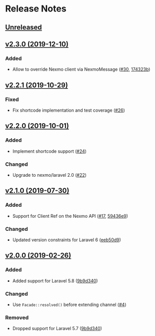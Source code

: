 # Release Notes

## [Unreleased](https://github.com/laravel/nexmo-notification-channel/compare/v2.3.0...2.0)


## [v2.3.0 (2019-12-10)](https://github.com/laravel/nexmo-notification-channel/compare/v2.2.1...v2.3.0)

### Added
- Allow to override Nexmo client via NexmoMessage ([#30](https://github.com/laravel/nexmo-notification-channel/pull/30), [174323b](https://github.com/laravel/nexmo-notification-channel/commit/174323b32e0c2e8881e8dc96702be782e3e49637))


## [v2.2.1 (2019-10-29)](https://github.com/laravel/nexmo-notification-channel/compare/v2.2.0...v2.2.1)

### Fixed
- Fix shortcode implementation and test coverage ([#26](https://github.com/laravel/nexmo-notification-channel/pull/26))


## [v2.2.0 (2019-10-01)](https://github.com/laravel/nexmo-notification-channel/compare/v2.1.0...v2.2.0)

### Added
- Implement shortcode support ([#24](https://github.com/laravel/nexmo-notification-channel/pull/24))

### Changed
- Upgrade to nexmo/laravel 2.0 ([#22](https://github.com/laravel/nexmo-notification-channel/pull/22))


## [v2.1.0 (2019-07-30)](https://github.com/laravel/nexmo-notification-channel/compare/v2.0.0...v2.1.0)

### Added
- Support for Client Ref on the Nexmo API ([#17](https://github.com/laravel/nexmo-notification-channel/pull/17), [59436e9](https://github.com/laravel/nexmo-notification-channel/commit/59436e9260a91669a4cde12aeb2ea7026e76181c))

### Changed
- Updated version constraints for Laravel 6 ([eeb50d9](https://github.com/laravel/nexmo-notification-channel/commit/eeb50d991aa0442578c1c6f3c66920d32853692c))


## [v2.0.0 (2019-02-26)](https://github.com/laravel/nexmo-notification-channel/compare/v1.0.1...v2.0.0)

### Added
- Added support for Laravel 5.8 ([9b9d340](https://github.com/laravel/nexmo-notification-channel/commit/9b9d34093654501faaf975565ab290527fbdd925))

### Changed
- Use `Facade::resolved()` before extending channel ([#4](https://github.com/laravel/nexmo-notification-channel/pull/4))

### Removed
- Dropped support for Laravel 5.7 ([9b9d340](https://github.com/laravel/nexmo-notification-channel/commit/9b9d34093654501faaf975565ab290527fbdd925))
